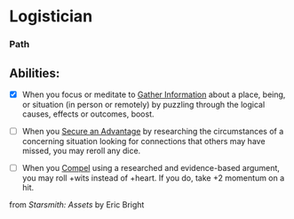 # Logistician
### Path


## Abilities:


- [x] When you focus or meditate to [Gather Information](Gather_Information.md) about a place, being, or situation (in person or remotely) by puzzling through the logical causes, effects or outcomes, boost.

- [ ] When you [Secure an Advantage](4._Moves/Adventure/Secure_an_Advantage.md) by researching the circumstances of a concerning situation looking for connections that others may have missed, you may reroll any dice.

- [ ] When you [Compel](Compel.md) using a researched and evidence-based argument, you may roll +wits instead of +heart. If you do, take +2 momentum on a hit.



from *Starsmith: Assets* by Eric Bright